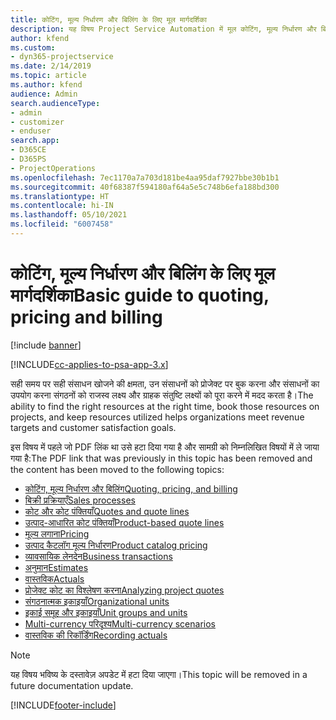 ```yaml
---
title: कोटिंग, मूल्य निर्धारण और बिलिंग के लिए मूल मार्गदर्शिका
description: यह विषय Project Service Automation में मूल कोटिंग, मूल्य निर्धारण और बिलिंग के बारे में जानकारी प्रदान करता है।
author: kfend
ms.custom:
- dyn365-projectservice
ms.date: 2/14/2019
ms.topic: article
ms.author: kfend
audience: Admin
search.audienceType:
- admin
- customizer
- enduser
search.app:
- D365CE
- D365PS
- ProjectOperations
ms.openlocfilehash: 7ec1170a7a703d181be4aa95daf7927bbe30b1b1
ms.sourcegitcommit: 40f68387f594180af64a5e5c748b6efa188bd300
ms.translationtype: HT
ms.contentlocale: hi-IN
ms.lasthandoff: 05/10/2021
ms.locfileid: "6007458"
---
```

# <a name="basic-guide-to-quoting-pricing-and-billing"></a><span data-ttu-id="43dc9-103">कोटिंग, मूल्य निर्धारण और बिलिंग के लिए मूल मार्गदर्शिका</span><span class="sxs-lookup"><span data-stu-id="43dc9-103">Basic guide to quoting, pricing and billing</span></span>

[!include [banner](../../includes/psa-now-project-operations.md)]

[!INCLUDE[cc-applies-to-psa-app-3.x](../../includes/cc-applies-to-psa-app-3x.md)]

<span data-ttu-id="43dc9-104">सही समय पर सही संसाधन खोजने की क्षमता, उन संसाधनों को प्रोजेक्ट पर बुक करना और संसाधनों का उपयोग करना संगठनों को राजस्व लक्ष्य और ग्राहक संतुष्टि लक्ष्यों को पूरा करने में मदद करता है।</span><span class="sxs-lookup"><span data-stu-id="43dc9-104">The ability to find the right resources at the right time, book those resources on projects, and keep resources utilized helps organizations meet revenue targets and customer satisfaction goals.</span></span> 

<span data-ttu-id="43dc9-105">इस विषय में पहले जो PDF लिंक था उसे हटा दिया गया है और सामग्री को निम्नलिखित विषयों में ले जाया गया है:</span><span class="sxs-lookup"><span data-stu-id="43dc9-105">The PDF link that was previously in this topic has been removed and the content has been moved to the following topics:</span></span>

- [<span data-ttu-id="43dc9-106">कोटिंग, मूल्य निर्धारण और बिलिंग</span><span class="sxs-lookup"><span data-stu-id="43dc9-106">Quoting, pricing, and billing</span></span>](../quote-bill-price.md)
- [<span data-ttu-id="43dc9-107">बिक्री प्रक्रियाएँ</span><span class="sxs-lookup"><span data-stu-id="43dc9-107">Sales processes</span></span>](../basic-sales-process.md)
- [<span data-ttu-id="43dc9-108">कोट और कोट पंक्तियाँ</span><span class="sxs-lookup"><span data-stu-id="43dc9-108">Quotes and quote lines</span></span>](../basic-quote-lines.md)
- [<span data-ttu-id="43dc9-109">उत्पाद-आधारित कोट पंक्तियाँ</span><span class="sxs-lookup"><span data-stu-id="43dc9-109">Product-based quote lines</span></span>](../product-based-quote-lines.md)
- [<span data-ttu-id="43dc9-110">मूल्य लगाना</span><span class="sxs-lookup"><span data-stu-id="43dc9-110">Pricing</span></span>](../basic-pricing.md)
- [<span data-ttu-id="43dc9-111">उत्पाद कैटलॉग मूल्य निर्धारण</span><span class="sxs-lookup"><span data-stu-id="43dc9-111">Product catalog pricing</span></span>](../product-catalog-pricing.md)
- [<span data-ttu-id="43dc9-112">व्यावसायिक लेनदेन</span><span class="sxs-lookup"><span data-stu-id="43dc9-112">Business transactions</span></span>](../basic-business-transactions.md)
- [<span data-ttu-id="43dc9-113">अनुमान</span><span class="sxs-lookup"><span data-stu-id="43dc9-113">Estimates</span></span>](../estimates.md)
- [<span data-ttu-id="43dc9-114">वास्तविक</span><span class="sxs-lookup"><span data-stu-id="43dc9-114">Actuals</span></span>](../actuals.md)
- [<span data-ttu-id="43dc9-115">प्रोजेक्ट कोट का विश्लेषण करना</span><span class="sxs-lookup"><span data-stu-id="43dc9-115">Analyzing project quotes</span></span>](../basic-analyzing-quotes.md)
- [<span data-ttu-id="43dc9-116">संगठनात्मक इकाइयाँ</span><span class="sxs-lookup"><span data-stu-id="43dc9-116">Organizational units</span></span>](../advanced-organizational.md)
- [<span data-ttu-id="43dc9-117">इकाई समूह और इकाइयाँ</span><span class="sxs-lookup"><span data-stu-id="43dc9-117">Unit groups and units</span></span>](../advanced-units.md)
- [<span data-ttu-id="43dc9-118">Multi-currency परिदृश्य</span><span class="sxs-lookup"><span data-stu-id="43dc9-118">Multi-currency scenarios</span></span>](../advanced-currency.md)
- [<span data-ttu-id="43dc9-119">वास्तविक की रिकॉर्डिंग</span><span class="sxs-lookup"><span data-stu-id="43dc9-119">Recording actuals</span></span>](../advanced-actuals.md)

> [!NOTE]
> <span data-ttu-id="43dc9-120">यह विषय भविष्य के दस्तावेज़ अपडेट में हटा दिया जाएगा।</span><span class="sxs-lookup"><span data-stu-id="43dc9-120">This topic will be removed in a future documentation update.</span></span> 


[!INCLUDE[footer-include](../../includes/footer-banner.md)]